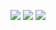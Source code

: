 ![](https://github-profile-summary-cards.vercel.app/api/cards/profile-details?username=Msts-O&theme=dracula)
![](https://github-profile-summary-cards.vercel.app/api/cards/most-commit-language?username=Msts-O&theme=dracula)
![](https://github-profile-summary-cards.vercel.app/api/cards/productive-time?username=Msts-O&theme=dracula)


